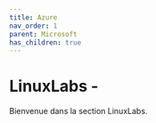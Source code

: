 ```yaml
---
title: Azure
nav_order: 1
parent: Microsoft
has_children: true
---
```


# LinuxLabs - 

Bienvenue dans la section LinuxLabs.
